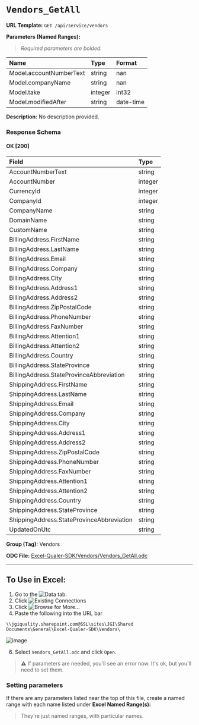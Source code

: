 # `Vendors_GetAll`
> 
    
**URL Template:**
`GET /api/service/vendors`

**Parameters (Named Ranges):**

> *Required parameters are bolded.*

| Name                    | Type    | Format    |
|:------------------------|:--------|:----------|
| Model.accountNumberText | string  | nan       |
| Model.companyName       | string  | nan       |
| Model.take              | integer | int32     |
| Model.modifiedAfter     | string  | date-time |

**Description:**
No description provided.

### Response Schema

#### OK [200]

| Field                                     | Type    |
|:------------------------------------------|:--------|
| AccountNumberText                         | string  |
| AccountNumber                             | integer |
| CurrencyId                                | integer |
| CompanyId                                 | integer |
| CompanyName                               | string  |
| DomainName                                | string  |
| CustomName                                | string  |
| BillingAddress.FirstName                  | string  |
| BillingAddress.LastName                   | string  |
| BillingAddress.Email                      | string  |
| BillingAddress.Company                    | string  |
| BillingAddress.City                       | string  |
| BillingAddress.Address1                   | string  |
| BillingAddress.Address2                   | string  |
| BillingAddress.ZipPostalCode              | string  |
| BillingAddress.PhoneNumber                | string  |
| BillingAddress.FaxNumber                  | string  |
| BillingAddress.Attention1                 | string  |
| BillingAddress.Attention2                 | string  |
| BillingAddress.Country                    | string  |
| BillingAddress.StateProvince              | string  |
| BillingAddress.StateProvinceAbbreviation  | string  |
| ShippingAddress.FirstName                 | string  |
| ShippingAddress.LastName                  | string  |
| ShippingAddress.Email                     | string  |
| ShippingAddress.Company                   | string  |
| ShippingAddress.City                      | string  |
| ShippingAddress.Address1                  | string  |
| ShippingAddress.Address2                  | string  |
| ShippingAddress.ZipPostalCode             | string  |
| ShippingAddress.PhoneNumber               | string  |
| ShippingAddress.FaxNumber                 | string  |
| ShippingAddress.Attention1                | string  |
| ShippingAddress.Attention2                | string  |
| ShippingAddress.Country                   | string  |
| ShippingAddress.StateProvince             | string  |
| ShippingAddress.StateProvinceAbbreviation | string  |
| UpdatedOnUtc                              | string  |

**Group (Tag):**
Vendors

**ODC File:**
[Excel-Qualer-SDK/Vendors/Vendors_GetAll.odc](https://github.com/Johnson-Gage-Inspection-Inc/qualer-sdk-odc/blob/main/Excel-Qualer-SDK/Vendors/Vendors_GetAll.odc)

---

To Use in Excel:
---

1. Go to the ![`Data`](https://github.com/user-attachments/assets/da437a70-57b3-4c5b-bb01-4910ece19ed1)
 tab.
3. Click ![Existing Connections](https://github.com/user-attachments/assets/a2f1ed67-b2e0-4c23-ac90-68c870e60289)
4. Click ![`Browse for More...`](https://github.com/user-attachments/assets/8e698494-6865-41e7-b6fa-043aea81809a)
5. Paste the following into the URL bar
```
\\jgiquality.sharepoint.com@SSL\sites\JGI\Shared Documents\General\Excel-Qualer-SDK\Vendors\
```

![image](https://github.com/user-attachments/assets/1e1a8d87-0377-446d-aaf5-d78562991db3)

6. Select `Vendors_GetAll.odc` and click `Open`.

> ⚠️ If parameters are needed, you'll see an error now. It's ok, but you'll need to set them.

### Setting parameters
If there are any parameters listed near the top of this file, create a named range with each name listed under **Excel Named Range(s):**
> They're just named ranges, with particular names.
